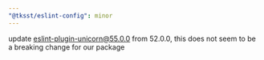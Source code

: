 ```yaml
---
"@tksst/eslint-config": minor
---
```


update eslint-plugin-unicorn@55.0.0 from 52.0.0, this does not seem to be a breaking change for our package
